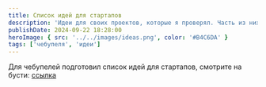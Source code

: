 ```yaml
---
title: Список идей для стартапов
description: 'Идеи для своих проектов, которые я проверял. Часть из них были заброшены ввиду работы или потери интереса'
publishDate: 2024-09-22 18:28:00
heroImage: { src: '../../images/ideas.png', color: '#B4C6DA' }
tags: ['чебупеля', 'идеи']
---
```


Для чебупелей подготовил список идей для стартапов, смотрите на бусти: [ссылка](https://boosty.to/mrhook/posts/80446057-15b0-47ba-b203-6c2b4a3d0edd)
